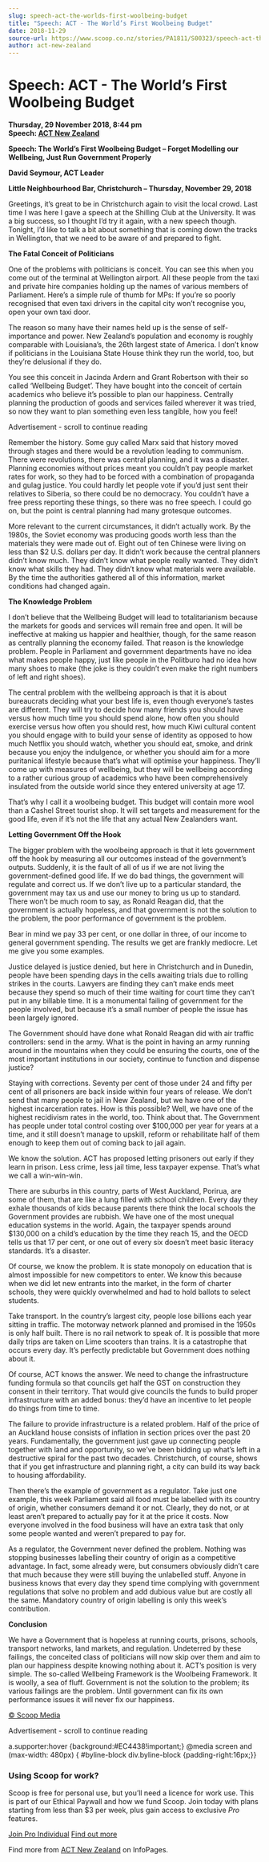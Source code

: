 ```yaml
---
slug: speech-act-the-worlds-first-woolbeing-budget
title: "Speech: ACT - The World’s First Woolbeing Budget"
date: 2018-11-29
source-url: https://www.scoop.co.nz/stories/PA1811/S00323/speech-act-the-worlds-first-woolbeing-budget.htm
author: act-new-zealand
---
```

Speech: ACT - The World’s First Woolbeing Budget
================================================

**Thursday, 29 November 2018, 8:44 pm**  
**Speech: [ACT New Zealand](https://info.scoop.co.nz/ACT_New_Zealand)**

**Speech: The World’s First Woolbeing Budget – Forget Modelling our Wellbeing, Just Run Government Properly**

**David Seymour, ACT Leader**

**Little Neighbourhood Bar, Christchurch – Thursday, November 29, 2018**

Greetings, it’s great to be in Christchurch again to visit the local crowd. Last time I was here I gave a speech at the Shilling Club at the University. It was a big success, so I thought I’d try it again, with a new speech though. Tonight, I’d like to talk a bit about something that is coming down the tracks in Wellington, that we need to be aware of and prepared to fight.

**The Fatal Conceit of Politicians**

One of the problems with politicians is conceit. You can see this when you come out of the terminal at Wellington airport. All these people from the taxi and private hire companies holding up the names of various members of Parliament. Here’s a simple rule of thumb for MPs: If you’re so poorly recognised that even taxi drivers in the capital city won’t recognise you, open your own taxi door.

The reason so many have their names held up is the sense of self-importance and power. New Zealand’s population and economy is roughly comparable with Louisiana’s, the 26th largest state of America. I don’t know if politicians in the Louisiana State House think they run the world, too, but they’re delusional if they do.

You see this conceit in Jacinda Ardern and Grant Robertson with their so called ‘Wellbeing Budget’. They have bought into the conceit of certain academics who believe it’s possible to plan our happiness. Centrally planning the production of goods and services failed wherever it was tried, so now they want to plan something even less tangible, how you feel!

Advertisement - scroll to continue reading





Remember the history. Some guy called Marx said that history moved through stages and there would be a revolution leading to communism. There were revolutions, there was central planning, and it was a disaster. Planning economies without prices meant you couldn’t pay people market rates for work, so they had to be forced with a combination of propaganda and gulag justice. You could hardly let people vote if you’d just sent their relatives to Siberia, so there could be no democracy. You couldn’t have a free press reporting these things, so there was no free speech. I could go on, but the point is central planning had many grotesque outcomes.

More relevant to the current circumstances, it didn’t actually work. By the 1980s, the Soviet economy was producing goods worth less than the materials they were made out of. Eight out of ten Chinese were living on less than $2 U.S. dollars per day. It didn’t work because the central planners didn’t know much. They didn’t know what people really wanted. They didn’t know what skills they had. They didn’t know what materials were available. By the time the authorities gathered all of this information, market conditions had changed again.

**The Knowledge Problem**

I don’t believe that the Wellbeing Budget will lead to totalitarianism because the markets for goods and services will remain free and open. It will be ineffective at making us happier and healthier, though, for the same reason as centrally planning the economy failed. That reason is the knowledge problem. People in Parliament and government departments have no idea what makes people happy, just like people in the Politburo had no idea how many shoes to make (the joke is they couldn’t even make the right numbers of left and right shoes).

The central problem with the wellbeing approach is that it is about bureaucrats deciding what your best life is, even though everyone’s tastes are different. They will try to decide how many friends you should have versus how much time you should spend alone, how often you should exercise versus how often you should rest, how much Kiwi cultural content you should engage with to build your sense of identity as opposed to how much Netflix you should watch, whether you should eat, smoke, and drink because you enjoy the indulgence, or whether you should aim for a more puritanical lifestyle because that’s what will optimise your happiness. They’ll come up with measures of wellbeing, but they will be wellbeing according to a rather curious group of academics who have been comprehensively insulated from the outside world since they entered university at age 17.

That’s why I call it a woolbeing budget. This budget will contain more wool than a Cashel Street tourist shop. It will set targets and measurement for the good life, even if it’s not the life that any actual New Zealanders want.

**Letting Government Off the Hook**

The bigger problem with the woolbeing approach is that it lets government off the hook by measuring all our outcomes instead of the government’s outputs. Suddenly, it is the fault of all of us if we are not living the government-defined good life. If we do bad things, the government will regulate and correct us. If we don’t live up to a particular standard, the government may tax us and use our money to bring us up to standard. There won’t be much room to say, as Ronald Reagan did, that the government is actually hopeless, and that government is not the solution to the problem, the poor performance of government is the problem.

Bear in mind we pay 33 per cent, or one dollar in three, of our income to general government spending. The results we get are frankly mediocre. Let me give you some examples.

Justice delayed is justice denied, but here in Christchurch and in Dunedin, people have been spending days in the cells awaiting trials due to rolling strikes in the courts. Lawyers are finding they can’t make ends meet because they spend so much of their time waiting for court time they can’t put in any billable time. It is a monumental failing of government for the people involved, but because it’s a small number of people the issue has been largely ignored.

The Government should have done what Ronald Reagan did with air traffic controllers: send in the army. What is the point in having an army running around in the mountains when they could be ensuring the courts, one of the most important institutions in our society, continue to function and dispense justice?

Staying with corrections. Seventy per cent of those under 24 and fifty per cent of all prisoners are back inside within four years of release. We don’t send that many people to jail in New Zealand, but we have one of the highest incarceration rates. How is this possible? Well, we have one of the highest recidivism rates in the world, too. Think about that. The Government has people under total control costing over $100,000 per year for years at a time, and it still doesn’t manage to upskill, reform or rehabilitate half of them enough to keep them out of coming back to jail again.

We know the solution. ACT has proposed letting prisoners out early if they learn in prison. Less crime, less jail time, less taxpayer expense. That’s what we call a win-win-win.

There are suburbs in this country, parts of West Auckland, Porirua, are some of them, that are like a lung filled with school children. Every day they exhale thousands of kids because parents there think the local schools the Government provides are rubbish. We have one of the most unequal education systems in the world. Again, the taxpayer spends around $130,000 on a child’s education by the time they reach 15, and the OECD tells us that 17 per cent, or one out of every six doesn’t meet basic literacy standards. It’s a disaster.

Of course, we know the problem. It is state monopoly on education that is almost impossible for new competitors to enter. We know this because when we did let new entrants into the market, in the form of charter schools, they were quickly overwhelmed and had to hold ballots to select students.

Take transport. In the country’s largest city, people lose billions each year sitting in traffic. The motorway network planned and promised in the 1950s is only half built. There is no rail network to speak of. It is possible that more daily trips are taken on Lime scooters than trains. It is a catastrophe that occurs every day. It’s perfectly predictable but Government does nothing about it.

Of course, ACT knows the answer. We need to change the infrastructure funding formula so that councils get half the GST on construction they consent in their territory. That would give councils the funds to build proper infrastructure with an added bonus: they’d have an incentive to let people do things from time to time.

The failure to provide infrastructure is a related problem. Half of the price of an Auckland house consists of inflation in section prices over the past 20 years. Fundamentally, the government just gave up connecting people together with land and opportunity, so we’ve been bidding up what’s left in a destructive spiral for the past two decades. Christchurch, of course, shows that if you get infrastructure and planning right, a city can build its way back to housing affordability.

Then there’s the example of government as a regulator. Take just one example, this week Parliament said all food must be labelled with its country of origin, whether consumers demand it or not. Clearly, they do not, or at least aren’t prepared to actually pay for it at the price it costs. Now everyone involved in the food business will have an extra task that only some people wanted and weren’t prepared to pay for.

As a regulator, the Government never defined the problem. Nothing was stopping businesses labelling their country of origin as a competitive advantage. In fact, some already were, but consumers obviously didn’t care that much because they were still buying the unlabelled stuff. Anyone in business knows that every day they spend time complying with government regulations that solve no problem and add dubious value but are costly all the same. Mandatory country of origin labelling is only this week’s contribution.

**Conclusion**

We have a Government that is hopeless at running courts, prisons, schools, transport networks, land markets, and regulation. Undeterred by these failings, the conceited class of politicians will now skip over them and aim to plan our happiness despite knowing nothing about it. ACT’s position is very simple. The so-called Wellbeing Framework is the Woolbeing Framework. It is woolly, a sea of fluff. Government is not the solution to the problem; its various failings are the problem. Until government can fix its own performance issues it will never fix our happiness.

  

[© Scoop Media](http://www.scoop.co.nz/about/terms.html)  

Advertisement - scroll to continue reading



a.supporter:hover {background:#EC4438!important;} @media screen and (max-width: 480px) { #byline-block div.byline-block {padding-right:16px;}}

### Using Scoop for work?

Scoop is free for personal use, but you’ll need a licence for work use. This is part of our Ethical Paywall and how we fund Scoop. Join today with plans starting from less than $3 per week, plus gain access to exclusive _Pro_ features.  
  
[Join Pro Individual](https://pro.scoop.co.nz/Individual/?from=ProIn24) [Find out more](https://pro.scoop.co.nz/using-scoop-for-work/?from=ProIn24)

Find more from [ACT New Zealand](https://info.scoop.co.nz/ACT_New_Zealand) on InfoPages.